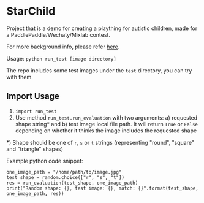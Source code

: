 # StarChild

Project that is a demo for creating a plaything for autistic children, made for a PaddlePaddle/Wechaty/Mixlab contest.

For more background info, please refer [here](https://www.linkedin.com/pulse/part-1-baby-steps-applied-computer-vision-training-autistic-pan).

Usage: `python run_test [image directory]`

The repo includes some test images under the `test` directory, you can try with them.

## Import Usage

1. `import run_test`
2. Use method `run_test.run_evaluation` with two arguments: a) requested shape string* and b) test image local file path. It will return `True` or `False` depending on whether it thinks the image includes the requested shape

*) Shape should be one of `r`, `s` or `t` strings (representing "round", "square" and "triangle" shapes)

Example python code snippet:

    one_image_path = "/home/path/to/image.jpg"
    test_shape = random.choice(["r", "s", "t"])
    res = run_evaluation(test_shape, one_image_path)
    print("Random shape: {}, test image: {}, match: {}".format(test_shape, one_image_path, res))
